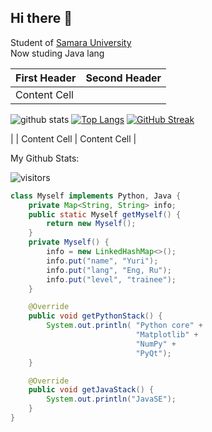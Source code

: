<h2> Hi there 🌱 </h2>
<p>Student of <a href="https://ssau.ru/">Samara University</a>
</br>Now studing Java lang
</p>

| First Header  | Second Header |
| ------------- | ------------- |
| Content Cell  | 
![github stats](https://github-readme-stats.vercel.app/api?username=c0de1sl1fe_icons=true&title_color=ffc857&icon_color=8ac926&text_color=daf7dc&bg_color=151515&hide=issues&count_private=true&include_all_commits=true)
[![Top Langs](https://github-readme-stats.vercel.app/api/top-langs/?username=c0de1sl1fe&layout=compact&text_color=daf7dc&bg_color=151515&hide=css,html,php)](https://github.com/anuraghazra/github-readme-stats)
[![GitHub Streak](https://github-readme-streak-stats.herokuapp.com/?user=c0de1sl1fe&theme=dark)](https://git.io/streak-stats)    


|
| Content Cell  | Content Cell  |




My Github Stats:









![visitors](https://visitor-badge.laobi.icu/badge?page_id=c0de1sl1fe.c0de1sl1fe)
``` java
class Myself implements Python, Java {
    private Map<String, String> info;
    public static Myself getMyself() {
        return new Myself();
    }
    private Myself() {
        info = new LinkedHashMap<>();
        info.put("name", "Yuri");
        info.put("lang", "Eng, Ru");
        info.put("level", "trainee");
    }

    @Override
    public void getPythonStack() {
        System.out.println( "Python core" +
                            "Matplotlib" +
                            "NumPy" +
                            "PyQt");
    }

    @Override
    public void getJavaStack() {
        System.out.println("JavaSE");
    }
}
```

